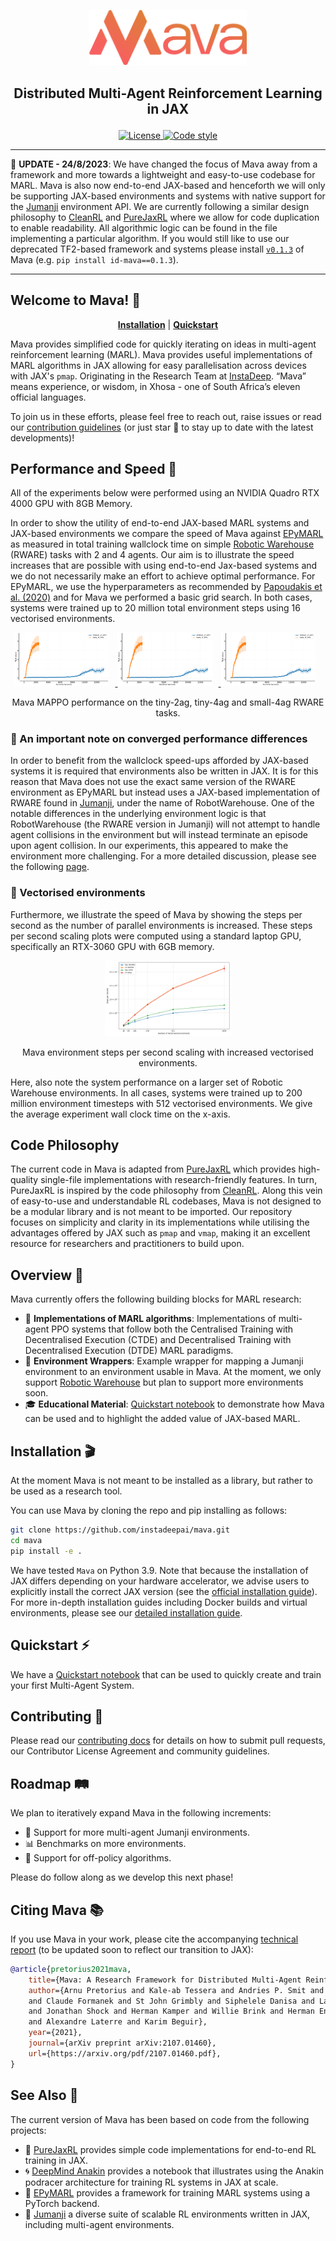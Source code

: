 <p align="center">
    <a href="docs/images/mava_logos/mava_full_logo.png">
        <img src="docs/images/mava_logos/mava_full_logo.png" alt="Mava logo" width="50%"/>
    </a>
</p>

<h2 align="center">
    <p>Distributed Multi-Agent Reinforcement Learning in JAX</p>
</h2>

<div align="center">
<!-- <a  href="https://pypi.org/project/id-mava/">
    <img src="https://img.shields.io/pypi/pyversions/id-mava" alt="Python" />
</a>
<a  href="https://pypi.org/project/id-mava/">
    <img src="https://badge.fury.io/py/id-mava.svg" alt="PyPi" />
</a> -->
<!-- <a  href="https://github.com/instadeepai/Mava/actions/workflows/ci.yaml?query=branch%3Adevelop">
    <img src="https://github.com/instadeepai/Mava/workflows/format_and_test/badge.svg" alt="Formatting" />
</a> -->
<a  href="https://github.com/instadeepai/Mava/blob/main/LICENSE">
    <img src="https://img.shields.io/badge/License-Apache%202.0-blue.svg" alt="License" />
</a>
<a  href="https://github.com/psf/black">
    <img src="https://img.shields.io/badge/code%20style-black-000000.svg" alt="Code style" />
</a>
</div>

<hr>

👋 **UPDATE - 24/8/2023**: We have changed the focus of Mava away from a framework and more towards a lightweight and easy-to-use codebase for MARL. Mava is also now end-to-end JAX-based and henceforth we will only be supporting JAX-based environments and systems with native support for the [Jumanji][jumanji] environment API. We are currently following a similar design philosophy to [CleanRL][cleanrl] and [PureJaxRL][purejaxrl] where we allow for code duplication to enable readability. All algorithmic logic can be found in the file implementing a particular algorithm. If you would still like to use our deprecated TF2-based framework and systems please install [`v0.1.3`](https://github.com/instadeepai/Mava/releases/tag/0.1.3) of Mava (e.g. `pip install id-mava==0.1.3`).

<hr>

## Welcome to Mava! 🦁

<div align="center">

[**Installation**](#installation-) | [**Quickstart**](#quickstart-)

</div>

Mava provides simplified code for quickly iterating on ideas in multi-agent reinforcement learning (MARL). Mava provides useful implementations of MARL algorithms in JAX allowing for easy parallelisation across devices with JAX's `pmap`. Originating in the Research Team at [InstaDeep](https://www.instadeep.com/). “Mava” means experience, or wisdom, in Xhosa - one of South Africa’s eleven official languages.

To join us in these efforts, please feel free to reach out, raise issues or read our [contribution guidelines](#contributing-) (or just star 🌟 to stay up to date with the latest developments)!

## Performance and Speed 🚀

All of the experiments below were performed using an NVIDIA Quadro RTX 4000 GPU with 8GB Memory.

In order to show the utility of end-to-end JAX-based MARL systems and JAX-based environments we compare the speed of Mava against [EPyMARL][epymarl] as measured in total training wallclock time on simple [Robotic Warehouse][rware] (RWARE) tasks with 2 and 4 agents. Our aim is to illustrate the speed increases that are possible with using end-to-end Jax-based systems and we do not necessarily make an effort to achieve optimal performance. For EPyMARL, we use the hyperparameters as recommended by [Papoudakis et al. (2020)](https://arxiv.org/pdf/2006.07869.pdf) and for Mava we performed a basic grid search. In both cases, systems were trained up to 20 million total environment steps using 16 vectorised environments.

<p align="center">
    <a href="docs/images/rware_results/ff_mappo_tiny2ag.png">
        <img src="docs/images/rware_results/ff_mappo_tiny2ag.png" alt="Mava ff mappo tiny 2ag" width="30%" style="display:inline-block; margin-right: 10px;"/>
    </a>
    <a href="docs/images/rware_results/ff_mappo_tiny4ag.png">
        <img src="docs/images/rware_results/ff_mappo_tiny4ag.png" alt="Mava ff mappo tiny 4ag" width="30%" style="display:inline-block; margin-right: 10px;"/>
    </a>
    <a href="docs/images/rware_results/ff_mappo_small4ag.png">
        <img src="docs/images/rware_results/ff_mappo_small4ag.png" alt="Mava ff mappo small 4ag" width="30%" style="display:inline-block; margin-right: 10px;"/>
    </a>
    <br>
    <div style="text-align:center; margin-top: 10px;"> Mava MAPPO performance on the tiny-2ag, tiny-4ag and small-4ag RWARE tasks.</div>
</p>

### 📌 An important note on converged performance differences

In order to benefit from the wallclock speed-ups afforded by JAX-based systems it is required that environments also be written in JAX. It is for this reason that Mava does not use the exact same version of the RWARE environment as EPyMARL but instead uses a JAX-based implementation of RWARE found in [Jumanji][jumanji_rware], under the name of RobotWarehouse. One of the notable differences in the underlying environment logic is that RobotWarehouse (the RWARE version in Jumanji) will not attempt to handle agent collisions in the environment but will instead terminate an episode upon agent collision. In our experiments, this appeared to make the environment more challenging. For a more detailed discussion, please see the following [page](docs/detailed_comparison.md).

### 🧨 Vectorised environments

Furthermore, we illustrate the speed of Mava by showing the steps per second as the number of parallel environments is increased. These steps per second scaling plots were computed using a standard laptop GPU, specifically an RTX-3060 GPU with 6GB memory.

<p align="center">
    <a href="docs/images/mava_sps_results.png">
        <img src="docs/images/mava_sps_results.png" alt="Mava sps" width="40%"/>
    </a>
    <br>
    <div style="text-align:center; margin-top: 10px;"> Mava environment steps per second scaling with increased vectorised environments.</div>
</p>

Here, also note the system performance on a larger set of Robotic Warehouse environments. In all cases, systems were trained up to 200 million environment timesteps with 512 vectorised environments. We give the average experiment wall clock time on the x-axis.



## Code Philosophy

The current code in Mava is adapted from [PureJaxRL](purejaxrl) which provides high-quality single-file implementations with research-friendly features. In turn, PureJaxRL is inspired by the code philosophy from [CleanRL][cleanrl]. Along this vein of easy-to-use and understandable RL codebases, Mava is not designed to be a modular library and is not meant to be imported. Our repository focuses on simplicity and clarity in its implementations while utilising the advantages offered by JAX such as `pmap` and `vmap`, making it an excellent resource for researchers and practitioners to build upon.

## Overview 🦜

Mava currently offers the following building blocks for MARL research:

- 🥑 **Implementations of MARL algorithms**: Implementations of multi-agent PPO systems that follow both the Centralised Training with Decentralised Execution (CTDE) and Decentralised Training with Decentralised Execution (DTDE) MARL paradigms.
- 🍬 **Environment Wrappers**: Example wrapper for mapping a Jumanji environment to an environment usable in Mava. At the moment, we only support [Robotic Warehouse][jumanji_rware] but plan to support more environments soon.
- 🎓 **Educational Material**: [Quickstart notebook][quickstart] to demonstrate how Mava can be used and to highlight the added value of JAX-based MARL.

## Installation 🎬

At the moment Mava is not meant to be installed as a library, but rather to be used as a research tool.

You can use Mava by cloning the repo and pip installing as follows:

```bash
git clone https://github.com/instadeepai/mava.git
cd mava
pip install -e .
```

We have tested `Mava` on Python 3.9. Note that because the installation of JAX differs depending on your hardware accelerator,
we advise users to explicitly install the correct JAX version (see the [official installation guide](https://github.com/google/jax#installation)). For more in-depth installation guides including Docker builds and virtual environments, please see our [detailed installation guide](DETAILED_INSTALL.md).

## Quickstart ⚡

We have a [Quickstart notebook][quickstart] that can be used to quickly create and train your first Multi-Agent System.

## Contributing 🤝

Please read our [contributing docs](./CONTRIBUTING.md) for details on how to submit pull requests, our Contributor License Agreement and community guidelines.

## Roadmap 🛤️

We plan to iteratively expand Mava in the following increments:

- 🌴 Support for more multi-agent Jumanji environments.
- 📊 Benchmarks on more environments.
- 🦾 Support for off-policy algorithms.

Please do follow along as we develop this next phase!

## Citing Mava 📚

If you use Mava in your work, please cite the accompanying
[technical report][Paper] (to be updated soon to reflect our transition to JAX):

```bibtex
@article{pretorius2021mava,
    title={Mava: A Research Framework for Distributed Multi-Agent Reinforcement Learning},
    author={Arnu Pretorius and Kale-ab Tessera and Andries P. Smit and Kevin Eloff
    and Claude Formanek and St John Grimbly and Siphelele Danisa and Lawrence Francis
    and Jonathan Shock and Herman Kamper and Willie Brink and Herman Engelbrecht
    and Alexandre Laterre and Karim Beguir},
    year={2021},
    journal={arXiv preprint arXiv:2107.01460},
    url={https://arxiv.org/pdf/2107.01460.pdf},
}
```

## See Also 🔎

The current version of Mava has been based on code from the following projects:

- 🤖 [PureJaxRL][purejaxrl] provides simple code implementations for end-to-end RL training in JAX.
- 🌀 [DeepMind Anakin][anakin_notebook] provides a notebook that illustrates using the Anakin podracer architecture for training RL systems in JAX at scale.
- 🌳 [EPyMARL][epymarl] provides a framework for training MARL systems using a PyTorch backend.
- 🌴 [Jumanji][jumanji] a diverse suite of scalable RL environments written in JAX, including multi-agent environments.

[Paper]: https://arxiv.org/pdf/2107.01460.pdf
[quickstart]: https://github.com/instadeepai/Mava/blob/develop/quickstart.ipynb
[jumanji]: https://github.com/instadeepai/jumanji
[cleanrl]: https://github.com/vwxyzjn/cleanrl
[purejaxrl]: https://github.com/luchris429/purejaxrl
[jumanji_rware]: https://instadeepai.github.io/jumanji/environments/robot_warehouse/
[epymarl]: https://github.com/uoe-agents/epymarl
[anakin_notebook]: https://colab.research.google.com/drive/1974D-qP17fd5mLxy6QZv-ic4yxlPJp-G?usp=sharing
[rware]: https://github.com/semitable/robotic-warehouse

